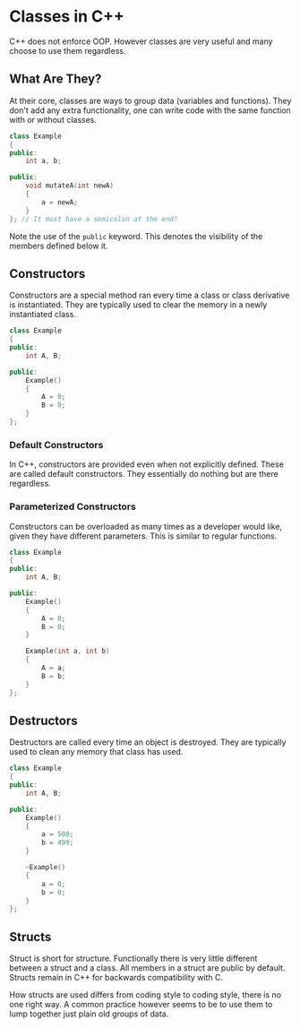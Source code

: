 # Classes in C++

C++ does not enforce OOP. However classes are very useful and many choose to use them regardless.

## What Are They?

At their core, classes are ways to group data (variables and functions). They don't add any extra functionality, one can write code with the same function with or without classes.

```cpp
class Example
{
public:
    int a, b;

public:
    void mutateA(int newA)
    {
        a = newA;
    }
}; // It must have a semicolon at the end!
```

Note the use of the `public` keyword. This denotes the visibility of the members defined below it.

## Constructors

Constructors are a special method ran every time a class or class derivative is instantiated. They are typically used to clear the memory in a newly instantiated class.

```cpp
class Example
{
public:
    int A, B;

public:
    Example()
    {
        A = 0;
        B = 0;
    }
};
```

### Default Constructors

In C++, constructors are provided even when not explicitly defined. These are called default constructors. They essentially do nothing but are there regardless.

### Parameterized Constructors

Constructors can be overloaded as many times as a developer would like, given they have different parameters. This is similar to regular functions.

```cpp
class Example
{
public:
    int A, B;

public:
    Example()
    {
        A = 0;
        B = 0;
    }

    Example(int a, int b)
    {
        A = a;
        B = b;
    }
};
```

## Destructors

Destructors are called every time an object is destroyed. They are typically used to clean any memory that class has used.

```cpp
class Example
{
public:
    int A, B;

public:
    Example()
    {
        a = 500;
        b = 499;
    }

    ~Example()
    {
        a = 0;
        b = 0;
    }
};
```

## Structs

Struct is short for structure. Functionally there is very little different between a struct and a class. All members in a struct are public by default. Structs remain in C++ for backwards compatibility with C.

How structs are used differs from coding style to coding style, there is no one right way. A common practice however seems to be to use them to lump together just plain old groups of data.
